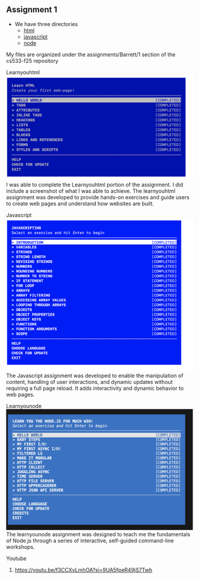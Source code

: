 ## Assignment 1

* We have three directories
  * [html](html)
  * [javascript](javascript)
  * [node](node)

My files are organized under the assignments/Barrett/1 section of the cs533-f25 repository

Learnyouhtml
 ![alt text](html/Html.png)
I was able to complete the Learnyouhtml portion of the assignment. I did include a screenshot of what I was able to achieve. The learnyouhtml assignment was developed to provide hands-on exercises and guide users to create web pages and understand how websites are built. 

Javascript
![alt text](javascript/Javascript.png)
The Javascript assignment was developed to enable the manipulation of content, handling of user interactions, and dynamic updates without requiring a full page reload. It adds interactivity and dynamic behavior to web pages.

Learnyounode
![alt text](node/Node.png)
The learnyounode assignment was designed to teach me the fundamentals of Node.js through a series of interactive, self-guided command-line workshops.

Youtube
1. https://youtu.be/f3CCXvLmhOA?si=9UA5fpeR49jS7Twh 